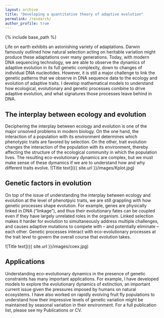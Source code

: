 ```yaml
---
layout: archive
title: "Developing a quantitative theory of adaptive evolution"
permalink: /research/
author_profile: true
---
```


{% include base_path %}

Life on earth exhibits an astonishing variety of adaptations. Darwin famously outlined how natural selection acting on heritable variation might produce these adaptations over many generations. Today, with modern DNA sequencing technology, we are able to observe the dynamics of adaptive evolution in its full genetic complexity, down to changes of individual DNA nucleotides. However, it is still a major challenge to link the genetic patterns that we observe in DNA sequence data to the ecology and evolution of adaptive traits. I develop mathematical models to understand how ecological, evolutionary and genetic processes combine to drive adaptive evolution, and what signatures those processes leave behind in DNA. 

The interplay between ecology and evolution
------

Deciphering the interplay between ecology and evolution is one of the major unsolved problems in modern biology. On the one hand, the interaction of a population with its environment determines which phenotypic traits are favored by selection. On the other, trait evolution changes the interaction of the population with its environment, thereby affecting the structure of the ecological community in which the population lives. The resulting eco-evolutionary dynamics are complex, but we must make sense of these dymamics if we are to understand how and why different traits evolve.
![Title text]({{ site.url }}/images/Kplot.jpg)

Genetic factors in evolution
------

On top of the issue of understanding the interplay between ecology and evolution at the level of phenotpyic traits, we are still grappling with how genetic processes shape evolution. For example, genes are physically linked in DNA (“linkage”), and thus their evolutionary fates can be coupled even if they have largely unrelated roles in the organism. Linked selection makes it harder for evolution to simultaneously address multiple challenges, and causes adaptive mutations to compete with – and potentially eliminate – each other. Genetic processes interact with eco-evolutionary processes at the trait level to govern the overall course that evolution takes. 

![Title text]({{ site.url }}/images/coex.jpg) 

Applications
------

Understanding eco-evolutionary dynamics in the presence of genetic constraints has many important applications. For example, I have developed models to explore the evolutionary dynamics of extinction, an important current issue given the pressures imposed by humans on natural ecosystems. I have also worked on rapidly evolving fruit fly populations to understand how their impressive levels of genetic variation might be maintained by seasonal variation in their environment. For a full publication list, please see my Publications or CV.  

 
